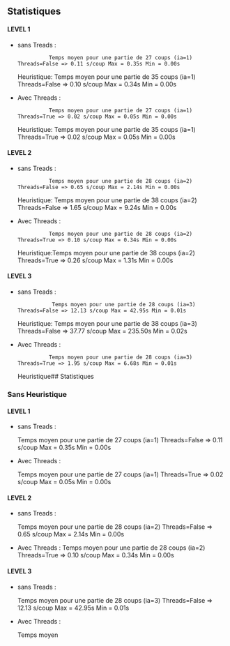 ## Statistiques


#### LEVEL 1

- sans Treads : 

                Temps moyen pour une partie de 27 coups (ia=1) Threads=False => 0.11 s/coup Max = 0.35s Min = 0.00s
   Heuristique: Temps moyen pour une partie de 35 coups (ia=1) Threads=False => 0.10 s/coup Max = 0.34s Min = 0.00s

- Avec Threads : 

                Temps moyen pour une partie de 27 coups (ia=1) Threads=True => 0.02 s/coup Max = 0.05s Min = 0.00s
   Heuristique: Temps moyen pour une partie de 35 coups (ia=1) Threads=True => 0.02 s/coup Max = 0.05s Min = 0.00s

#### LEVEL 2
- sans Treads :

                Temps moyen pour une partie de 28 coups (ia=2) Threads=False => 0.65 s/coup Max = 2.14s Min = 0.00s
    Heuristique:
                Temps moyen pour une partie de 38 coups (ia=2) Threads=False => 1.65 s/coup Max = 9.24s Min = 0.00s     
    
- Avec Threads :

                Temps moyen pour une partie de 28 coups (ia=2) Threads=True => 0.10 s/coup Max = 0.34s Min = 0.00s
    Heuristique:Temps moyen pour une partie de 38 coups (ia=2) Threads=True => 0.26 s/coup Max = 1.31s Min = 0.00s

#### LEVEL 3
- sans Treads : 

                 Temps moyen pour une partie de 28 coups (ia=3) Threads=False => 12.13 s/coup Max = 42.95s Min = 0.01s
    Heuristique: Temps moyen pour une partie de 38 coups (ia=3) Threads=False => 37.77 s/coup Max = 235.50s Min = 0.02s 

- Avec Threads :

                Temps moyen pour une partie de 28 coups (ia=3) Threads=True => 1.95 s/coup Max = 6.68s Min = 0.01s
    Heuristique## Statistiques

### Sans Heuristique

#### LEVEL 1

- sans Treads : 

    Temps moyen pour une partie de 27 coups (ia=1) Threads=False => 0.11 s/coup Max = 0.35s Min = 0.00s

- Avec Threads : 

    Temps moyen pour une partie de 27 coups (ia=1) Threads=True => 0.02 s/coup Max = 0.05s Min = 0.00s

#### LEVEL 2
- sans Treads :

    Temps moyen pour une partie de 28 coups (ia=2) Threads=False => 0.65 s/coup Max = 2.14s Min = 0.00s
    
- Avec Threads : 
    Temps moyen pour une partie de 28 coups (ia=2) Threads=True => 0.10 s/coup Max = 0.34s Min = 0.00s

#### LEVEL 3
- sans Treads : 

    Temps moyen pour une partie de 28 coups (ia=3) Threads=False => 12.13 s/coup Max = 42.95s Min = 0.01s

- Avec Threads :

    Temps moyen
